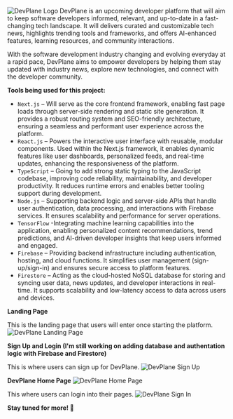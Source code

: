 ![DevPlane Logo](https://github.com/user-attachments/assets/36608ffb-7d1d-4c2e-bc3b-936c281a6389)
DevPlane is an  upcoming developer platform that will aim to keep software developers informed, relevant, and up-to-date in a fast-changing tech landscape. It will delivers curated and customizable tech news, highlights trending tools and frameworks, and offers AI-enhanced features, learning resources, and community interactions.

With the software development industry changing and evolving everyday at a rapid pace, DevPlane aims to empower developers by helping them stay updated with industry news, explore new technologies, and connect with the developer community.

**Tools being used for this project:**

- `Next.js` – Will serve as the core frontend framework, enabling fast page loads through server-side rendering and static site generation. It provides a robust routing system and SEO-friendly architecture, ensuring a seamless and performant user experience across the platform.
- `React.js` – Powers the interactive user interface with reusable, modular components. Used within the Next.js framework, it enables dynamic features like user dashboards, personalized feeds, and real-time updates, enhancing the responsiveness of the platform.
- `TypeScript` –  Going to add strong static typing to the JavaScript codebase, improving code reliability, maintainability, and developer productivity. It reduces runtime errors and enables better tooling support during development.
- `Node.js` –  Supporting backend logic and server-side APIs that handle user authentication, data processing, and interactions with Firebase services. It ensures scalability and performance for server operations.
- `TensorFlow` -Integrating machine learning capabilities into the application, enabling personalized content recommendations, trend predictions, and AI-driven developer insights that keep users informed and engaged.
- `Firebase` – Providing backend infrastructure including authentication, hosting, and cloud functions. It simplifies user management (sign-up/sign-in) and ensures secure access to platform features.
- `Firestore` – Acting as the cloud-hosted NoSQL database for storing and syncing user data, news updates, and developer interactions in real-time. It supports scalability and low-latency access to data across users and devices.

**Landing Page**

This is the landing page that users will enter once starting the platform.
![DevPlane Landing Page](https://github.com/user-attachments/assets/605da323-b676-4922-8f68-0a12db20f9e3)

**Sign Up and Login (I'm still working on adding database and authentation logic with Firebase and Firestore)**

This is where users can sign up for DevPlane.
![DevPlane Sign Up](https://github.com/user-attachments/assets/ca9ae2ef-11e7-4aaf-aec6-14afe83ac94d)

**DevPlane Home Page**
![DevPlane Home Page](https://github.com/user-attachments/assets/a0a4f0c7-09bc-41a6-b926-647e7164f06d)

This where users can login into their pages.
![DevPlane Sign In](https://github.com/user-attachments/assets/88143694-1e07-4152-82e6-03094d729f8a)


**Stay tuned for more! 🚀**


